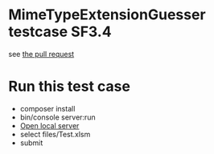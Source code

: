 # MimeTypeExtensionGuesser testcase SF3.4
see [the pull request](https://github.com/symfony/symfony/pull/31084)


# Run this test case
  * composer install
  * bin/console server:run
  * [Open local server](http://127.0.0.1:8000/)
  * select files/Test.xlsm
  * submit
 
